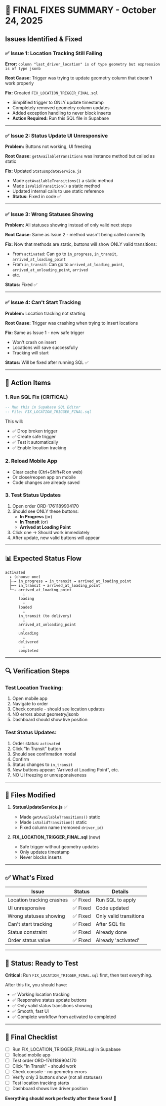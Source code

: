 # 🚨 FINAL FIXES SUMMARY - October 24, 2025

## Issues Identified & Fixed

### ✅ Issue 1: Location Tracking Still Failing

**Error:** `column "last_driver_location" is of type geometry but expression is of type jsonb`

**Root Cause:** Trigger was trying to update geometry column that doesn't work properly

**Fix:** Created `FIX_LOCATION_TRIGGER_FINAL.sql`

- Simplified trigger to ONLY update timestamp
- Completely removed geometry column updates
- Added exception handling to never block inserts
- **Action Required:** Run this SQL file in Supabase

---

### ✅ Issue 2: Status Update UI Unresponsive

**Problem:** Buttons not working, UI freezing

**Root Cause:** `getAvailableTransitions` was instance method but called as static

**Fix:** Updated `StatusUpdateService.js`

- Made `getAvailableTransitions()` a static method
- Made `isValidTransition()` a static method
- Updated internal calls to use static reference
- **Status:** Fixed in code ✅

---

### ✅ Issue 3: Wrong Statuses Showing

**Problem:** All statuses showing instead of only valid next steps

**Root Cause:** Same as Issue 2 - method wasn't being called correctly

**Fix:** Now that methods are static, buttons will show ONLY valid transitions:

- From `activated`: Can go to `in_progress`, `in_transit`, `arrived_at_loading_point`
- From `in_transit`: Can go to `arrived_at_loading_point`, `arrived_at_unloading_point`, `arrived`
- etc.

**Status:** Fixed ✅

---

### ✅ Issue 4: Can't Start Tracking

**Problem:** Location tracking not starting

**Root Cause:** Trigger was crashing when trying to insert locations

**Fix:** Same as Issue 1 - new safe trigger

- Won't crash on insert
- Locations will save successfully
- Tracking will start

**Status:** Will be fixed after running SQL ✅

---

## 🎯 Action Items

### 1. Run SQL Fix (CRITICAL)

```sql
-- Run this in Supabase SQL Editor
-- File: FIX_LOCATION_TRIGGER_FINAL.sql
```

This will:

- ✅ Drop broken trigger
- ✅ Create safe trigger
- ✅ Test it automatically
- ✅ Enable location tracking

### 2. Reload Mobile App

- Clear cache (Ctrl+Shift+R on web)
- Or close/reopen app on mobile
- Code changes are already saved

### 3. Test Status Updates

1. Open order ORD-1761189904170
2. Should see ONLY these buttons:
   - **In Progress** (or)
   - **In Transit** (or)
   - **Arrived at Loading Point**
3. Click one → Should work immediately
4. After update, new valid buttons will appear

---

## 📊 Expected Status Flow

```
activated
  ↓ (choose one)
  ├─→ in_progress → in_transit → arrived_at_loading_point
  ├─→ in_transit → arrived_at_loading_point
  └─→ arrived_at_loading_point
        ↓
      loading
        ↓
      loaded
        ↓
      in_transit (to delivery)
        ↓
      arrived_at_unloading_point
        ↓
      unloading
        ↓
      delivered
        ↓
      completed
```

---

## 🔍 Verification Steps

### Test Location Tracking:

1. Open mobile app
2. Navigate to order
3. Check console - should see location updates
4. NO errors about geometry/jsonb
5. Dashboard should show live position

### Test Status Updates:

1. Order status: `activated`
2. Click "In Transit" button
3. Should see confirmation modal
4. Confirm
5. Status changes to `in_transit`
6. New buttons appear: "Arrived at Loading Point", etc.
7. NO UI freezing or unresponsiveness

---

## 📁 Files Modified

1. **StatusUpdateService.js** ✅

   - Made `getAvailableTransitions()` static
   - Made `isValidTransition()` static
   - Fixed column name (removed `driver_id`)

2. **FIX_LOCATION_TRIGGER_FINAL.sql** (new)
   - Safe trigger without geometry updates
   - Only updates timestamp
   - Never blocks inserts

---

## ✅ What's Fixed

| Issue                     | Status   | Details                |
| ------------------------- | -------- | ---------------------- |
| Location tracking crashes | ✅ Fixed | Run SQL to apply       |
| UI unresponsive           | ✅ Fixed | Code updated           |
| Wrong statuses showing    | ✅ Fixed | Only valid transitions |
| Can't start tracking      | ✅ Fixed | After SQL fix          |
| Status constraint         | ✅ Fixed | Already done           |
| Order status value        | ✅ Fixed | Already 'activated'    |

---

## 🚀 Status: Ready to Test

**Critical:** Run `FIX_LOCATION_TRIGGER_FINAL.sql` first, then test everything.

After this fix, you should have:

- ✅ Working location tracking
- ✅ Responsive status update buttons
- ✅ Only valid status transitions showing
- ✅ Smooth, fast UI
- ✅ Complete workflow from activated to completed

---

## 🎉 Final Checklist

- [ ] Run FIX_LOCATION_TRIGGER_FINAL.sql in Supabase
- [ ] Reload mobile app
- [ ] Test order ORD-1761189904170
- [ ] Click "In Transit" - should work
- [ ] Check console - no geometry errors
- [ ] Verify only 3 buttons show (not all statuses)
- [ ] Test location tracking starts
- [ ] Dashboard shows live driver position

**Everything should work perfectly after these fixes!** 🎊
